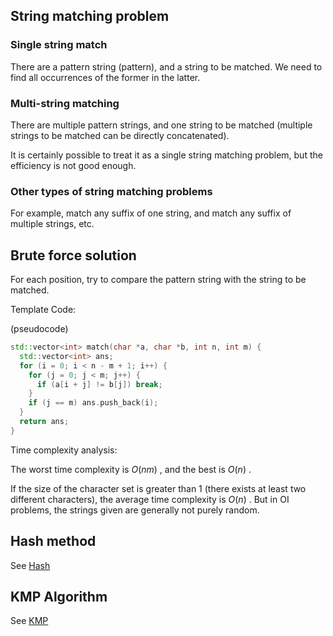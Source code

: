 ## String matching problem

### Single string match

There are a pattern string (pattern), and a string to be matched. We need to find all occurrences of the former in the latter.

### Multi-string matching

There are multiple pattern strings, and one string to be matched (multiple strings to be matched can be directly concatenated).

It is certainly possible to treat it as a single string matching problem, but the efficiency is not good enough.

### Other types of string matching problems

For example, match any suffix of one string, and match any suffix of multiple strings, etc.

## Brute force solution

For each position, try to compare the pattern string with the string to be matched.

Template Code:

(pseudocode)

```cpp
std::vector<int> match(char *a, char *b, int n, int m) {
  std::vector<int> ans;
  for (i = 0; i < n - m + 1; i++) {
    for (j = 0; j < m; j++) {
      if (a[i + j] != b[j]) break;
    }
    if (j == m) ans.push_back(i);
  }
  return ans;
}
```

Time complexity analysis:

The worst time complexity is $O(nm)$ , and the best is $O(n)$ .

If the size of the character set is greater than 1 (there exists at least two different characters), the average time complexity is $O(n)$ . But in OI problems, the strings given are generally not purely random.

## Hash method

See [Hash](./hash.md)

## KMP Algorithm

See [KMP](./kmp.md)